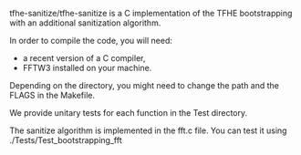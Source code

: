 tfhe-sanitize/tfhe-sanitize is a C implementation of the TFHE bootstrapping with an additional sanitization algorithm.

In order to compile the code, you will need:
 - a recent version of a C compiler,
 - FFTW3 installed on your machine.

Depending on the directory, you might need to change the path and the FLAGS in the Makefile.

We provide unitary tests for each function in the Test directory. 

The sanitize algorithm is implemented in the fft.c file. You can test it using ./Tests/Test_bootstrapping_fft
